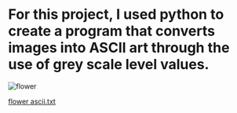 # For this project, I used python to create a program that converts images into ASCII art through the use of grey scale level values. 
![flower](https://user-images.githubusercontent.com/93164506/141279821-ec16cd66-220a-4641-b5bc-0d063ab52eaf.jpg)

[flower ascii.txt](https://github.com/NicolasPietropaolo/ascii-art/files/7519555/flower.ascii.txt)
